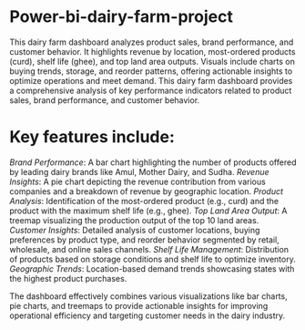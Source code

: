 # Power-bi-dairy-farm-project
This dairy farm dashboard analyzes product sales, brand performance, and customer behavior. It highlights revenue by location, most-ordered products (curd), shelf life (ghee), and top land area outputs. Visuals include charts on buying trends, storage, and reorder patterns, offering actionable insights to optimize operations and meet demand.
This dairy farm dashboard provides a comprehensive analysis of key performance indicators related to product sales, brand performance, and customer behavior. 

# Key features include:
*Brand Performance*: A bar chart highlighting the number of products offered by leading dairy brands like Amul, Mother Dairy, and Sudha.
*Revenue Insights*: A pie chart depicting the revenue contribution from various companies and a breakdown of revenue by geographic location.
*Product Analysis*: Identification of the most-ordered product (e.g., curd) and the product with the maximum shelf life (e.g., ghee).
*Top Land Area Output*: A treemap visualizing the production output of the top 10 land areas.
*Customer Insights*: Detailed analysis of customer locations, buying preferences by product type, and reorder behavior segmented by retail, wholesale, and online sales channels.
*Shelf Life Management*: Distribution of products based on storage conditions and shelf life to optimize inventory.
*Geographic Trends*: Location-based demand trends showcasing states with the highest product purchases.

The dashboard effectively combines various visualizations like bar charts, pie charts, and treemaps to provide actionable insights for improving operational efficiency and targeting customer needs in the dairy industry.
